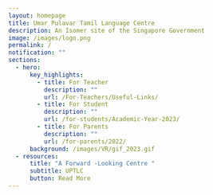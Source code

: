 ```yaml
---
layout: homepage
title: Umar Pulavar Tamil Language Centre
description: An Isomer site of the Singapore Government
image: /images/logo.png
permalink: /
notification: ""
sections:
  - hero:
      key_highlights:
        - title: For Teacher
          description: ""
          url: /For-Teachers/Useful-Links/
        - title: For Student
          description: ""
          url: /for-students/Academic-Year-2023/
        - title: For Parents
          description: ""
          url: /for-parents/2022/
      background: /images/VR/gif_2023.gif
  - resources:
      title: "A Forward -Looking Centre "
      subtitle: UPTLC
      button: Read More
---
```

